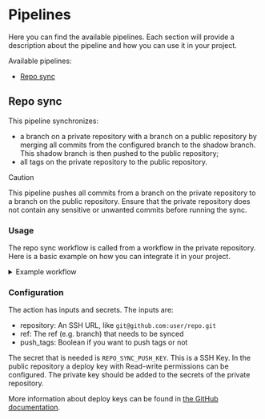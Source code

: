 # Pipelines

Here you can find the available pipelines. Each section will provide a description about the pipeline and how you can use it in your project.

Available pipelines:

- [Repo sync](#repo-sync)

## Repo sync

This pipeline synchronizes:

- a branch on a private repository with a branch on a public repository by merging all commits from the configured branch to the shadow branch.
  This shadow branch is then pushed to the public repository;
- all tags on the private repository to the public repository.

> [!CAUTION]
> This pipeline pushes all commits from a branch on the private repository to a branch on the public repository.
> Ensure that the private repository does not contain any sensitive or unwanted commits before running the sync.

### Usage

The repo sync workflow is called from a workflow in the private repository. Here is a basic example on how you can integrate it in your project.

<details>
  <summary>Example workflow</summary>
  
This workflow is executed automatically when a tag is pushed and can also be executed manually from the actions tab `workflow_dispatch`.

In the code below you need to replace `<repo>` with the repo name and `<branch>` with the branch you want to sync. Most of the time the branch is `main`.

```yml
name: Public repo sync

on:
  workflow_dispatch:
  push:
    tags:
      - v*

jobs:
  sync-public:
    uses: minvws/nl-irealisatie-generic-pipelines/.github/workflows/repo-sync.yml@main
    with:
      repository: git@github.com:minvws/<repo>.git
      ref: <branch>
      push_tags: true
    secrets:
      REPO_SYNC_PUSH_KEY: ${{ secrets.REPO_SYNC_PUSH_KEY }}
```

</details>

### Configuration

The action has inputs and secrets. The inputs are:

- repository: An SSH URL, like `git@github.com:user/repo.git`
- ref: The ref (e.g. branch) that needs to be synced
- push_tags: Boolean if you want to push tags or not

The secret that is needed is `REPO_SYNC_PUSH_KEY`. This is a SSH Key. In the public repository a deploy key with Read-write permissions can be configured.
The private key should be added to the secrets of the private repository.

More information about deploy keys can be found in [the GitHub documentation](https://docs.github.com/en/authentication/connecting-to-github-with-ssh/managing-deploy-keys#set-up-deploy-keys).
